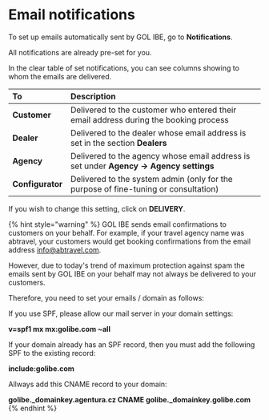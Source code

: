 # Email notifications

To set up emails automatically sent by GOL IBE, go to **Notifications**.

All notifications are already pre-set for you.

In the clear table of set notifications, you can see columns showing to whom the emails are delivered.

| **To** | Description |
| :--- | :--- |
| **Customer** | Delivered to the customer who entered their email address during the booking process |
| **Dealer** | Delivered to the dealer whose email address is set in the section **Dealers** |
| **Agency** | Delivered to the agency whose email address is set under **Agency -&gt; Agency settings** |
| **Configurator** | Delivered to the system admin \(only for the purpose of fine-tuning or consultation\) |

If you wish to change this setting, click on **DELIVERY**.

{% hint style="warning" %}
GOL IBE sends email confirmations to customers on your behalf. For example, if your travel agency name was abtravel, your customers would get booking confirmations from the email address info@abtravel.com.

However, due to today's trend of maximum protection against spam the emails sent by GOL IBE on your behalf may not always be delivered to your customers.

Therefore, you need to set your emails / domain as follows:

If you use SPF, please allow our mail server in your domain settings:

**v=spf1 mx mx:golibe.com ~all**

If your domain already has an SPF record, then you must add the following SPF to the existing record:  
  
**include:golibe.com**

Allways add this CNAME record to your domain:

**golibe.\_domainkey.agentura.cz CNAME golibe.\_domainkey.golibe.com**
{% endhint %}

